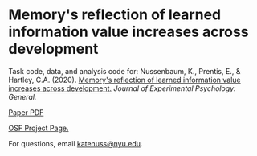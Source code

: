 # Memory's reflection of learned information value increases across development

Task code, data, and analysis code for: Nussenbaum, K., Prentis, E., & Hartley, C.A. (2020). [Memory's reflection of learned information value increases across development.]((https://psycnet.apa.org/record/2020-18143-001)) *Journal of Experimental Psychology: General.*

[Paper PDF](http://www.katenuss.com/papers/Nussenbaum_2020_Journal_of_Experimental_Psychology_General.pdf)

[OSF Project Page.](https://osf.io/h9ncs/)

For questions, email katenuss@nyu.edu.
